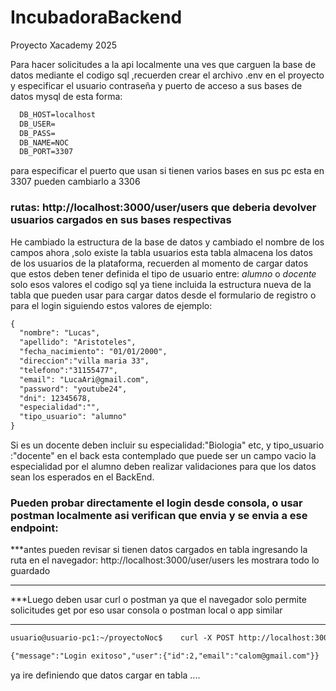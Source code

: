 # IncubadoraBackend
Proyecto Xacademy 2025

Para hacer  solicitudes a la api localmente una ves que carguen la base de datos mediante el codigo sql  ,recuerden crear el archivo .env en el proyecto y especificar el usuario contraseña y puerto de acceso a sus bases de datos mysql de esta forma:
  
```markdown
  DB_HOST=localhost
  DB_USER=
  DB_PASS=
  DB_NAME=NOC
  DB_PORT=3307

```
 para especificar el puerto que usan si tienen varios bases en sus pc  esta en 3307  pueden cambiarlo a 3306

### rutas:  http://localhost:3000/user/users  que deberia devolver usuarios cargados en sus bases respectivas
 He cambiado la estructura de la base de datos y cambiado el nombre de los campos  ahora ,solo existe la tabla usuarios esta tabla  almacena los datos de los usuarios de la plataforma, recuerden al momento de cargar datos que estos deben tener definida el tipo de usuario entre: *alumno* o *docente* solo esos valores
 el codigo   sql ya tiene incluida la estructura nueva de la tabla que pueden usar para cargar datos desde el formulario de registro o para el login siguiendo estos valores de ejemplo:


```markdown
{
  "nombre": "Lucas",
  "apellido": "Aristoteles",
  "fecha_nacimiento": "01/01/2000",
  "direccion":"villa maria 33",
  "telefono":"31155477",
  "email": "LucaAri@gmail.com",
  "password": "youtube24",
  "dni": 12345678,
  "especialidad":"",
  "tipo_usuario": "alumno"
}
```

Si es un docente deben incluir su especialidad:"Biologia" etc, y tipo_usuario :"docente" en el back esta contemplado que puede ser un campo vacio la especialidad por el alumno deben realizar validaciones para que los datos sean los esperados en el BackEnd.

### Pueden probar directamente el login desde consola, o usar postman localmente asi verifican que envia y se envia a ese endpoint:

***antes pueden revisar si tienen datos cargados en tabla ingresando la ruta en el navegador: http://localhost:3000/user/users   les mostrara todo lo guardado 
***

***Luego deben usar curl o postman ya que el navegador solo permite solicitudes get por eso usar consola o postman local o app similar
***

```Markdown
usuario@usuario-pc1:~/proyectoNoc$    curl -X POST http://localhost:3000/user/users/login -H "Content-Type: application/json" -d '{"email": "calom@gmail.com","password": "youangri2"}'    

{"message":"Login exitoso","user":{"id":2,"email":"calom@gmail.com"}}
```
ya ire definiendo que datos cargar en tabla ....


